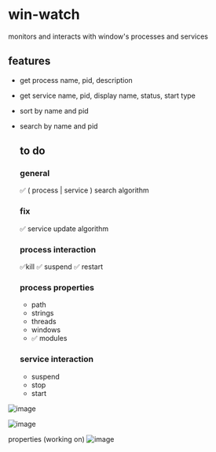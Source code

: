 # win-watch
monitors and interacts with window's processes and services

## features
- get process name, pid, description
- get service name, pid, display name, status, start type
- sort by name and pid
- search by name and pid

  ## to do

  ### general
  ✅ ( process | service ) search algorithm

  ### fix
  ✅ service update algorithm
  
  ### process interaction
    ✅kill
    ✅ suspend
    ✅ restart
    
  ### process properties
  - path
  - strings
  - threads
  - windows
  - ✅ modules
 
  ### service interaction
  - suspend
  - stop
  - start

![image](https://github.com/user-attachments/assets/fbf4b9a3-5931-4fc1-aaf6-ae54e0429cc6)

![image](https://github.com/user-attachments/assets/f759f89c-3724-43a8-adba-95c00c4109b5)

properties (working on)
![image](https://github.com/user-attachments/assets/368e658e-39ce-48ee-8a28-1a83528c19f6)

